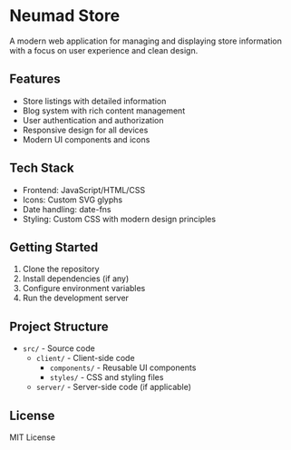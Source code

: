 # Neumad Store

A modern web application for managing and displaying store information with a focus on user experience and clean design.

## Features

- Store listings with detailed information
- Blog system with rich content management
- User authentication and authorization
- Responsive design for all devices
- Modern UI components and icons

## Tech Stack

- Frontend: JavaScript/HTML/CSS
- Icons: Custom SVG glyphs
- Date handling: date-fns
- Styling: Custom CSS with modern design principles

## Getting Started

1. Clone the repository
2. Install dependencies (if any)
3. Configure environment variables
4. Run the development server

## Project Structure

- `src/` - Source code
  - `client/` - Client-side code
    - `components/` - Reusable UI components
    - `styles/` - CSS and styling files
  - `server/` - Server-side code (if applicable)

## License

MIT License
